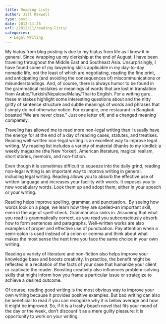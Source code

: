 ```yaml
---
title: Reading Lists
author: Jill Maxwell
type: post
date: 2012-11-26
url: /2012/11/reading-lists/
categories:
  - Legal Writing
---
```

My hiatus from blog posting is due to my hiatus from life as I knew it in general. Since wrapping up my clerkship at the end of August, I have been traveling throughout the Middle East and Southeast Asia. Unsurprisingly, I have found some of my lawyering skills applicable in my day-to-day nomadic life, not the least of which are negotiating, reading the fine print, and anticipating (and avoiding the consequences of) miscommunications or misunderstandings. And, of course, there is always humor to be found in the grammatical mistakes or meanings of words that are lost in translation from Arabic/Turkish/Nepalese/Malay/Thai to English. For a writing guru, these mistakes highlight some interesting questions about and the nitty gritty of sentence structure and subtle meanings of words and phrases that I simply do not otherwise notice. For example, one restaurant in Bangkok boasted &#8220;We are never close.&#8221; Just one letter off, and a changed meaning completely.

Traveling has allowed me to read more non-legal writing than I usually have the energy for at the end of a day of reading cases, statutes, and treatises. Reading well-written non-legal writing is an excellent way to improve legal writing. My reading list includes a variety of material (thanks to my kindle): a weekly magazine (the New Yorker), American literature, magical realism, short stories, memoirs, and non-fiction.

Even though it is sometimes difficult to squeeze into the daily grind, reading non-legal writing is an important way to improve writing in general, including legal writing. Reading allows you to absorb the effective use of written language and increases your facility with words. It exposes you to new vocabulary words. Look them up and adopt them, either in your speech or your writing.

Reading helps improve spelling, grammar, and punctuation.  By seeing how words look on a page, we learn how they are spelled&#8211;an important skill, even in the age of spell-check. Grammar also sinks in. Assuming that what you read is grammatically correct, as you read you subconsciously absorb how to form sentences and paragraphs. Well-written works are also examples of proper and effective use of punctuation. Pay attention when a semi-colon is used instead of a colon or comma and think about what makes the most sense the next time you face the same choice in your own writing.

Reading a variety of literature and non-fiction also helps improve your knowledge base and boosts creativity. In practice, the benefit might be reflected in a recitation of the facts of your case that humanize your client or captivate the reader. Boosting creativity also influences problem-solving skills that might inform how you frame a particular issue or strategize to achieve a desired outcome.

Of course, reading good writing is the most obvious way to improve your own writing because it provides positive examples. But bad writing can also be beneficial to read if you can recognize why it is below average and how it might be improved. So, if it is a trashy beach novel that fits your mood of the day or the week, don&#8217;t discount it as a mere guilty pleasure; it is opportunity to work on your writing.
